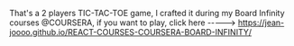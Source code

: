 That's a 2 players TIC-TAC-TOE game, I crafted it during my Board Infinity courses @COURSERA, if you want to play, click here -----> https://jean-joooo.github.io/REACT-COURSES-COURSERA-BOARD-INFINITY/
